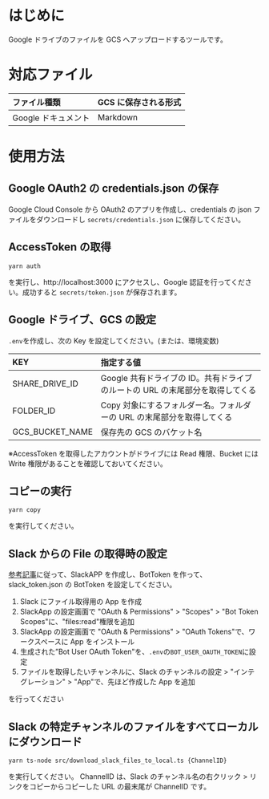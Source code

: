 # はじめに

Google ドライブのファイルを GCS へアップロードするツールです。

# 対応ファイル

| ファイル種類        | GCS に保存される形式 |
| :------------------ | :------------------- |
| Google ドキュメント | Markdown             |

# 使用方法

## Google OAuth2 の credentials.json の保存

Google Cloud Console から OAuth2 のアプリを作成し、credentials の json ファイルをダウンロードし
`secrets/credentials.json` に保存してください。

## AccessToken の取得

```
yarn auth
```

を実行し、http://localhost:3000 にアクセスし、Google 認証を行ってください。成功すると `secrets/token.json` が保存されます。

## Google ドライブ、GCS の設定

`.env`を作成し、次の Key を設定してください。(または、環境変数)

| KEY             | 指定する値                                                                    |
| :-------------- | :---------------------------------------------------------------------------- |
| SHARE_DRIVE_ID  | Google 共有ドライブの ID。共有ドライブのルートの URL の末尾部分を取得してくる |
| FOLDER_ID       | Copy 対象にするフォルダー名。フォルダーの URL の末尾部分を取得してくる        |
| GCS_BUCKET_NAME | 保存先の GCS のバケット名                                                     |

※AccessToken を取得したアカウントがドライブには Read 権限、Bucket には Write 権限があることを確認しておいてください。

## コピーの実行

```
yarn copy
```

を実行してください。

## Slack からの File の取得時の設定

[参考記事](https://qiita.com/kobayashi_ryo/items/a194e620b49edad27364)に従って、SlackAPP を作成し、BotToken を作って、slack_token.json の BotToken を設定してください。

1. Slack にファイル取得用の App を作成
2. SlackApp の設定画面で "OAuth & Permissions" > "Scopes" > "Bot Token Scopes"に、"files:read"権限を追加
3. SlackApp の設定画面で "OAuth & Permissions" > "OAuth Tokens"で、ワークスペースに App をインストール
4. 生成された”Bot User OAuth Token"を、`.env`の`BOT_USER_OAUTH_TOKEN`に設定
5. ファイルを取得したいチャンネルに、Slack のチャンネルの設定 > "インテグレーション" > "App"で、先ほど作成した App を追加

を行ってください

## Slack の特定チャンネルのファイルをすべてローカルにダウンロード

```
yarn ts-node src/download_slack_files_to_local.ts {ChannelID}
```

を実行してください。
ChannelID は、Slack のチャンネル名の右クリック > リンクをコピーからコピーした URL の最末尾が ChannelID です。
